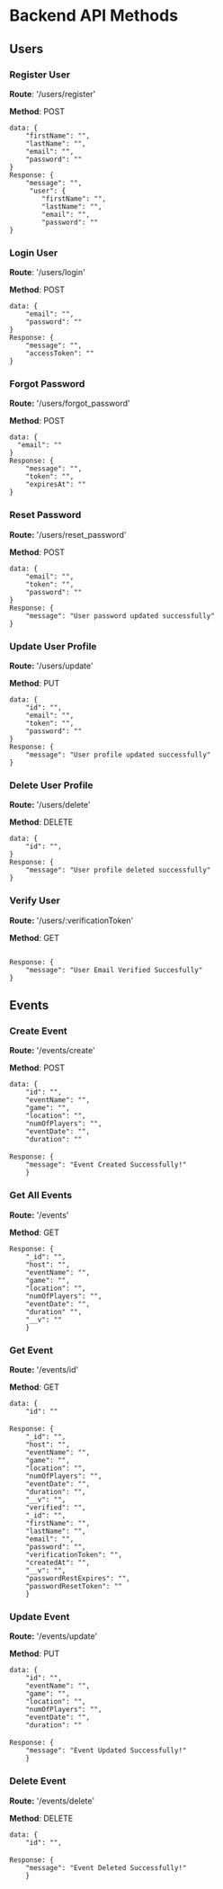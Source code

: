 <h1>Backend API Methods</h1>

<h2>Users</h2>

<h3>Register User</h3>

<p><b>Route</b>: '/users/register'</p>
<p><b>Method</b>: POST</p>
<code>data: {
	"firstName": "",
	"lastName": "",
	"email": "",
	"password": ""
}</code><br>
<code>Response: {
	"message": "",
 	 "user": {
    	"firstName": "",
    	"lastName": "",
    	"email": "",
    	"password": ""
}</code>

<h3>Login User</h3> 
<p><b>Route</b>: '/users/login'</p>
<p><b>Method</b>: POST</p>
<code>data: {
  	"email": "",
	"password": ""
}</code><br>
<code>Response: {
	"message": "",
  	"accessToken": ""
}</code>

<h3>Forgot Password</h3>
<p><b>Route:</b> '/users/forgot_password'</p>
<p><b>Method</b>: POST</p>
<code>data: {
  "email": ""
}</code><br>
<code>Response: {
	"message": "",
  	"token": "",
 	"expiresAt": ""
}</code>

<h3>Reset Password</h3>
<p><b>Route:</b> '/users/reset_password'</p>
<p><b>Method</b>: POST</p>
<code>data: {
  	"email": "",
	"token": "",
	"password": ""
}</code><br>
<code>Response: {
	"message": "User password updated successfully"
}</code>


<h3>Update User Profile</h3>
<p><b>Route:</b> '/users/update'</p>
<p><b>Method</b>: PUT</p>
<code>data: {
	"id": "",
  	"email": "",
	"token": "",
	"password": ""
}</code><br>
<code>Response: {
	"message": "User profile updated successfully"
}</code>

<h3>Delete User Profile</h3>
<p><b>Route:</b> '/users/delete'</p>
<p><b>Method</b>: DELETE</p>
<code>data: {
	"id": "",
}</code><br>
<code>Response: {
	"message": "User profile deleted successfully"
}</code>

<h3>Verify User</h3>
<p><b>Route:</b> '/users/:verificationToken'</p>
<p><b>Method</b>: GET</p>
<code>
Response: {
	"message": "User Email Verified Succesfully"
}</code>


<h2>Events</h2>


<h3>Create Event</h3>
<p><b>Route:</b> '/events/create'</p>
<p><b>Method</b>: POST</p>
<code>data: {
	"id": "",
	"eventName": "",
	"game": "",
	"location": "",
	"numOfPlayers": "",
	"eventDate": "",
	"duration": ""
</code><br>
<code>Response: {
	"message": "Event Created Successfully!"
	}</code>
	
	
<h3>Get All Events</h3>
<p><b>Route:</b> '/events'</p>
<p><b>Method</b>: GET</p>
<code>Response: {
	"_id": "",
	"host": "",
	"eventName": "",
	"game": "",
	"location": "",
	"numOfPlayers": "",
	"eventDate": "",
	"duration" "",
	"__v": ""
	}</code>
	
	
<h3>Get Event</h3>
<p><b>Route:</b> '/events/id'</p>
<p><b>Method</b>: GET</p>
<code>data: {
	"id": ""
</code><br>
<code>Response: {
	"_id": "",
	"host": "",
	"eventName": "",
	"game": "",
	"location": "",
	"numOfPlayers": "",
	"eventDate": "",
	"duration": "",
	"__v": "",
	"verified": "",
	"_id": "",
	"firstName": "",
	"lastName": "",
	"email": "",
	"password": "",
	"verificationToken": "",
	"createdAt": "",
	"__v": "",
	"passwordRestExpires": "",
	"passwordResetToken": ""
	}</code>
	
	
<h3>Update Event</h3>
<p><b>Route:</b> '/events/update'</p>
<p><b>Method</b>: PUT</p>
<code>data: {
	"id": "",
	"eventName": "",
	"game": "",
	"location": "",
	"numOfPlayers": "",
	"eventDate": "",
	"duration": ""
</code><br>
<code>Response: {
	"message": "Event Updated Successfully!"
	}</code>
	
	
<h3>Delete Event</h3>
<p><b>Route:</b> '/events/delete'</p>
<p><b>Method</b>: DELETE</p>
<code>data: {
	"id": "",
</code><br>
<code>Response: {
	"message": "Event Deleted Successfully!"
	}</code>
